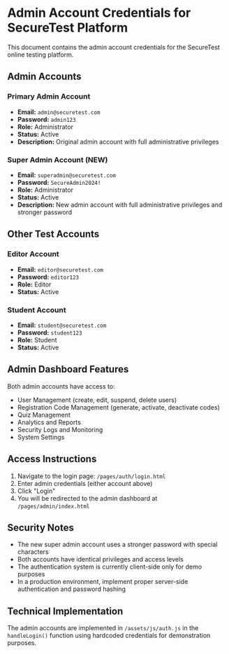 # Admin Account Credentials for SecureTest Platform

This document contains the admin account credentials for the SecureTest online testing platform.

## Admin Accounts

### Primary Admin Account
- **Email:** `admin@securetest.com`
- **Password:** `admin123`
- **Role:** Administrator
- **Status:** Active
- **Description:** Original admin account with full administrative privileges

### Super Admin Account (NEW)
- **Email:** `superadmin@securetest.com`
- **Password:** `SecureAdmin2024!`
- **Role:** Administrator
- **Status:** Active  
- **Description:** New admin account with full administrative privileges and stronger password

## Other Test Accounts

### Editor Account
- **Email:** `editor@securetest.com`
- **Password:** `editor123`
- **Role:** Editor
- **Status:** Active

### Student Account
- **Email:** `student@securetest.com`
- **Password:** `student123`
- **Role:** Student
- **Status:** Active

## Admin Dashboard Features

Both admin accounts have access to:
- User Management (create, edit, suspend, delete users)
- Registration Code Management (generate, activate, deactivate codes)
- Quiz Management
- Analytics and Reports
- Security Logs and Monitoring
- System Settings

## Access Instructions

1. Navigate to the login page: `/pages/auth/login.html`
2. Enter admin credentials (either account above)
3. Click "Login" 
4. You will be redirected to the admin dashboard at `/pages/admin/index.html`

## Security Notes

- The new super admin account uses a stronger password with special characters
- Both accounts have identical privileges and access levels
- The authentication system is currently client-side only for demo purposes
- In a production environment, implement proper server-side authentication and password hashing

## Technical Implementation

The admin accounts are implemented in `/assets/js/auth.js` in the `handleLogin()` function using hardcoded credentials for demonstration purposes.
